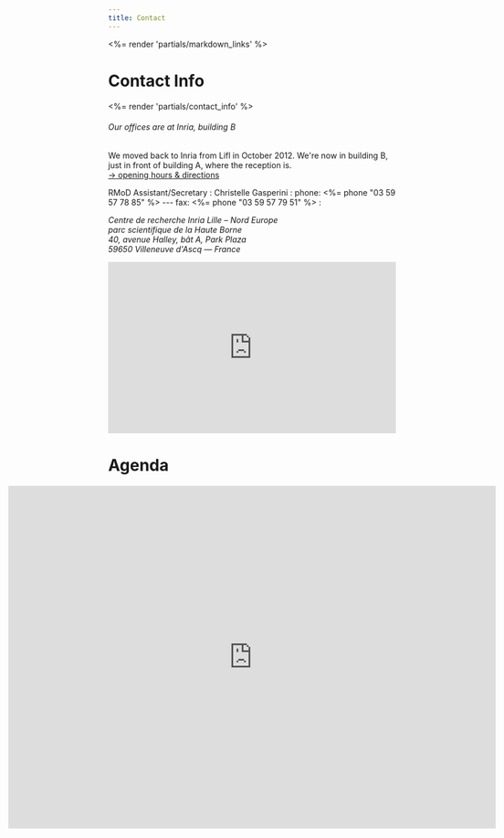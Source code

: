 ```yaml
---
title: Contact
---
```

<%= render 'partials/markdown_links' %>

# Contact Info

<%= render 'partials/contact_info' %>


<div id="map" class="highlight">
  <h6>Our offices are at Inria, building B</h6>
  <p>We moved back to Inria from Lifl in October&nbsp;2012.
    We're now in building&nbsp;B, just in front of building&nbsp;A, where the reception is.<br/>
    <a href="http://www.inria.fr/en/centre/lille/overview/locations">&rarr;&nbsp;opening hours &amp; directions</a>
  </p>
</div>

RMoD Assistant/Secretary
: Christelle Gasperini
: phone: <%= phone "03 59 57 78 85" %> --- fax: <%= phone "03 59 57 79 51" %>
: <address>
    Centre de recherche Inria Lille – Nord Europe<br/>
    parc scientifique de la Haute Borne<br/>
    40, avenue Halley, bât A, Park Plaza<br/>
    59650 Villeneuve d'Ascq — France
  </address>

<iframe width="100%" height="300" frameborder="0" scrolling="no" marginheight="0" marginwidth="0" src="http://maps.google.com/maps/ms?ie=UTF8&amp;hl=en&amp;msa=0&amp;msid=102439886615292055767.0004655293500ba265f74&amp;ll=50.60898,3.140888&amp;spn=0.016341,0.042915&amp;z=14&amp;output=embed">&nbsp;</iframe>

[map]: http://maps.google.com/maps/ms?ie=UTF8&hl=en&msa=0&msid=102439886615292055767.0004655293500ba265f74&ll=50.60977,3.139129&spn=0.018124,0.016801&t=h&z=16 "How to come to RMoD or Inria"


# Agenda

<div style="margin:0 -12.5em"><iframe src="http://www.google.com/calendar/embed?showTitle=0&amp;mode=MONTH&amp;height=600&amp;wkst=2&amp;bgcolor=%23ffffff&amp;src=damien.pollet%40gmail.com&amp;color=%23A32929&amp;ctz=Europe%2FParis" style="border-width:0" width="100%" height="600" frameborder="0" scrolling="no"></iframe></div>
